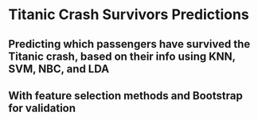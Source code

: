 # Titanic Crash Survivors Predictions
## Predicting which passengers have survived the Titanic crash, based on their info using KNN, SVM, NBC, and LDA 
## With feature selection methods and Bootstrap for validation
